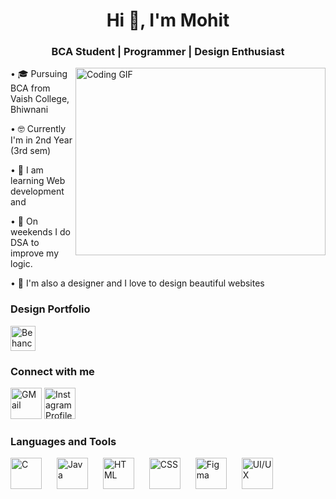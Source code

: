 <h1 align="center"> Hi 👋, I'm Mohit </h1>
<h3 align="center"> BCA Student | Programmer | Design Enthusiast</h3>
<img align="right" alt="Coding GIF" width="400px" src="https://miro.medium.com/v2/resize:fit:1358/1*-ntL3Dsvc-dJ5cLGRtSuEw.gif" height="300">

• 🎓 Pursuing BCA from Vaish College, Bhiwnani 

• 🤓 Currently I'm in 2nd Year (3rd sem)

• 🌱 I am learning Web development and 

• 🌱 On weekends I do DSA to improve my logic.

• 🎨 I'm also a designer and I love to design beautiful websites


<h3 align="left"> Design Portfolio</h3>
<p align="left">
     <a href="https://www.behance.net/mohitsoni29" target="_blank" title="Behance"> <img src="https://o.remove.bg/downloads/d543b61c-cae0-49fd-9b10-5a4eae7ae1a0/image-removebg-preview.png" alt="Behance Profile" width="40" height="40" />
     </a>
</p>

<h3 align="left">Connect with me</h3>
<p align="left">
     <a href="mailto:mohitsoni9731@gmail.com" target="_blank" title="Gmail"><img src="https://upload.wikimedia.org/wikipedia/commons/thumb/7/7e/Gmail_icon_%282020%29.svg/512px-Gmail_icon_%282020%29.svg.png?20221017173631" alt="GMail" width="50" height="50" /></a>
     <a href="https://www.instagram.com/developer.mohit" target="_blank" title="My Instagram"><img src="https://raw.githubusercontent.com/rahuldkjain/github-profile-readme-generator/master/src/images/icons/Social/instagram.svg" alt="Instagram Profile" width="50" height="50" />
     </a>

</p>
<h3 align="left">Languages and Tools</h3>
<p>
     <a href="https://www.cprogramming.com" target="_blank"  title="C Programming"><img src="https://o.remove.bg/downloads/6f7bd9f2-2c90-4319-b026-e7a837e66304/kisspng-the-c-programming-language-computer-programming-co-programmer-5ac6bd82da8a81.2143761315229740828952-removebg-preview.png" alt="C" height="50" width="50" /></a>
     <a style="padding-left: 20px;" href="https://www.geeksforgeeks.org/java" target="_blank" title="Java Programming"><img src="https://o.remove.bg/downloads/a88101da-b560-47b2-8a73-9e71ae1664fb/Java-Emblem-removebg-preview.png" alt="Java" height="50" width="50" /></a>     
     <a style="padding-left: 20px;" href="https://www.w3schools.com/html" target="_blank" title="HTML"><img src="https://o.remove.bg/downloads/734f7853-e2af-4f3b-af3c-2f46bc1b6866/image-removebg-preview.png" height="50" width="50" alt="HTML"/></a>
     <a style="padding-left: 20px;" href="https://www.w3schools.com/css" target="_blank" title="CSS"><img src="https://o.remove.bg/downloads/0abf2143-315a-466e-811f-4408e3c7155b/image-removebg-preview.png" height="50" width="50" alt="CSS"/></a>
    <a style="padding-left: 20px;" href="https://figma.com" target="_blank" title="Figma"><img src="https://o.remove.bg/downloads/5f1a9640-91f1-4e1c-bab9-573e03a1fc13/image-removebg-preview.png" height="50" width="50" alt="Figma"/></a>
    <a style="padding-left: 20px;" href="https://www.simplilearn.com/how-to-become-ui-ux-designer-article" target="_blank" title="UI/UX"><img src="https://o.remove.bg/downloads/cbfa8b60-1cde-461b-9cf2-c932b20e34e6/ux-ui-00-removebg-preview.png" alt="UI/UX" height="50" width="50" /></a>

</p>





